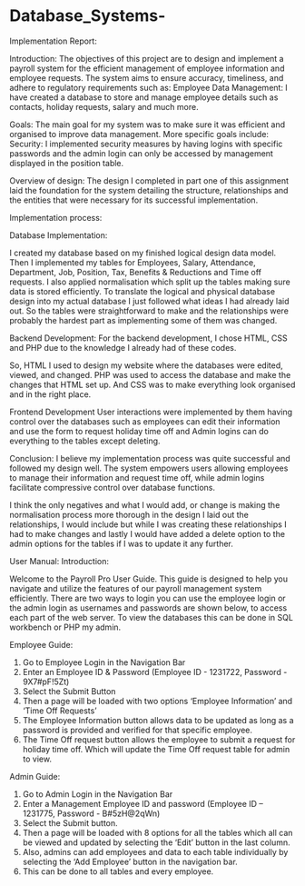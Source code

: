 # Database_Systems-
Implementation Report:

Introduction: 
The objectives of this project are to design and implement a payroll system for the efficient management of employee information and employee requests. The system aims to ensure accuracy, timeliness, and adhere to regulatory requirements such as: 
Employee Data Management: I have created a database to store and manage employee details such as contacts, holiday requests, salary and much more. 

Goals: 
The main goal for my system was to make sure it was efficient and organised to improve data management. More specific goals include: 
Security: I implemented security measures by having logins with specific passwords and the admin login can only be accessed by management displayed in the position table. 

Overview of design:
The design I completed in part one of this assignment laid the foundation for the system detailing the structure, relationships and the entities that were necessary for its successful implementation. 


Implementation process:

Database Implementation:

I created my database based on my finished logical design data model.
Then I implemented my tables for Employees, Salary, Attendance, Department, Job, Position, Tax, Benefits & Reductions and Time off requests. I also applied normalisation which split up the tables making sure data is stored efficiently. 
To translate the logical and physical database design into my actual database I just followed what ideas I had already laid out. So the tables were straightforward to make and the relationships were probably the hardest part as implementing some of them was changed. 

Backend Development:
For the backend development, I chose HTML, CSS and PHP due to the knowledge I already had of these codes. 

So, HTML I used to design my website where the databases were edited, viewed, and changed. 
PHP was used to access the database and make the changes that HTML set up. 
And CSS was to make everything look organised and in the right place.


Frontend Development 
User interactions were implemented by them having control over the databases such as employees can edit their information and use the form to request holiday time off and Admin logins can do everything to the tables except deleting.


Conclusion: 
I believe my implementation process was quite successful and followed my design well. The system empowers users allowing employees to manage their information and request time off, while admin logins facilitate compressive control over database functions. 

I think the only negatives and what I would add, or change is making the normalisation process more thorough in the design I laid out the relationships, I would include but while I was creating these relationships I had to make changes and lastly I would have added a delete option to the admin options for the tables if I was to update it any further. 

















User Manual:
Introduction:

Welcome to the Payroll Pro User Guide. This guide is designed to help you navigate and utilize the features of our payroll management system efficiently. There are two ways to login you can use the employee login or the admin login as usernames and passwords are shown below, to access each part of the web server.
To view the databases this can be done in SQL workbench or PHP my admin.


Employee Guide: 

1.	Go to Employee Login in the Navigation Bar 
2.	Enter an Employee ID & Password (Employee ID - 1231722, Password - 9X7#pF!5Zt) 
3.	Select the Submit Button 
4.	Then a page will be loaded with two options ‘Employee Information’ and ‘Time Off Requests’ 
5.	The Employee Information button allows data to be updated as long as a password is provided and verified for that specific employee. 
6.	The Time Off request button allows the employee to submit a request for holiday time off. Which will update the Time Off request table for admin to view. 


Admin Guide:

1.	Go to Admin Login in the Navigation Bar 
2.	Enter a Management Employee ID and password (Employee ID – 1231775, Password - B#5zH@2qWn)
3.	Select the Submit button.
4.	Then a page will be loaded with 8 options for all the tables which all can be viewed and updated by selecting the ‘Edit’ button in the last column.
5.	Also, admins can add employees and data to each table individually by selecting the ‘Add Employee’ button in the navigation bar. 
6.	This can be done to all tables and every employee. 


